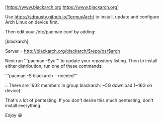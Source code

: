 [https://www.blackarch.org https://www.blackarch.org]


Use https://sdrausty.github.io/TermuxArch/ to install, update and configure Arch Linux on device first. 


Then edit your /etc/pacman.conf by adding:


[blackarch] 

Server = http://blackarch.org/blackarch/$repo/os/$arch


Next run '''pacman -Syu''' to update your repository listing.  Then to install either distribution, run one of these commands:


'''pacman -S blackarch --needed'''


:: There are 1602 members in group blackarch: ~5G download (~16G on device)

That's a lot of pentesting.  If you don't desire this much pentesting, don't install everything. 

Enjoy 😀

